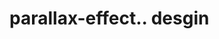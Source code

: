 # parallax-effect.. desgin                                                                                                                                                                                                                                                                                                                                                                                                                                                                                                  
